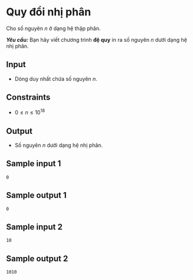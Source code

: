 # Quy đổi nhị phân

Cho số nguyên $n$ ở dạng hệ thập phân.

***Yêu cầu:*** Bạn hãy viết chương trình **đệ quy** in ra số nguyên $n$ dưới dạng hệ nhị phân.

## Input

- Dòng duy nhất chứa số nguyên $n$.

## Constraints

- $0 \le n \le 10^{18}$

## Output

- Số nguyên $n$ dưới dạng hệ nhị phân.


## Sample input 1

```
0
```

## Sample output 1

```
0
```

## Sample input 2

```
10
```

## Sample output 2

```
1010
```